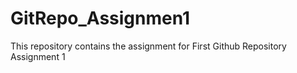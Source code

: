 # GitRepo_Assignmen1
This repository contains the assignment for First Github Repository Assignment 1

